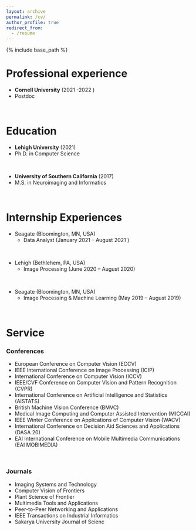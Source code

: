 ```yaml
---
layout: archive
permalink: /cv/
author_profile: true
redirect_from:
  - /resume
---
```


{% include base_path %}


Professional experience
======
* <b> Cornell University</b> (2021 -2022 )
* Postdoc 

<p>&ensp;</p>


Education
======
* <b>Lehigh University</b> (2021)
* Ph.D. in Computer Science


<p>&ensp;</p>

* <b>University of Southern California</b> (2017)
* M.S.  in Neuroimaging and Informatics

<p>&ensp;</p>


Internship Experiences
======

* Seagate (Bloomington, MN, USA)
  * Data Analyst (January 2021 – August 2021 )
 



<p>&ensp;</p>

* Lehigh (Bethlehem, PA, USA)
  * Image Processing  (June 2020 – August 2020)


<p>&ensp;</p>

* Seagate (Bloomington, MN, USA)
  * Image Processing & Machine Learning  (May 2019 – August 2019)

  
<p>&ensp;</p>

Service
======
### Conferences
* European Conference on Computer Vision (ECCV)
* IEEE International Conference on Image Processing (ICIP)
* International Conference on Computer Vision (ICCV)
* IEEE/CVF Conference on Computer Vision and Pattern Recognition (CVPR)
* International Conference on Artificial Intelligence and Statistics (AISTATS)
* British Machine Vision Conference (BMVC)
* Medical Image Computing and Computer Assisted Intervention (MICCAI)
* IEEE Winter Conference on Applications of Computer Vision (WACV)
* International Conference on Decision Aid Sciences and Applications (DASA 20) 
* EAI International Conference on Mobile Multimedia Communications (EAI MOBIMEDIA)

<p>&ensp;</p>

### Journals
* Imaging Systems and Technology
* Computer Vision of Frontiers
* Plant Science of Frontier 
* Multimedia Tools and Applications 
* Peer-to-Peer Networking and Applications  
* IEEE Transactions on Industrial Informatics 
* Sakarya University Journal of Scienc
